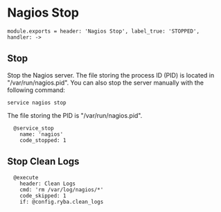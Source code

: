 
# Nagios Stop

    module.exports = header: 'Nagios Stop', label_true: 'STOPPED', handler: ->

## Stop

Stop the Nagios server. The file storing the process ID (PID) is located in
"/var/run/nagios.pid". You can also stop the server manually with the following
command:

```
service nagios stop
```

The file storing the PID is "/var/run/nagios.pid".

      @service_stop
        name: 'nagios'
        code_stopped: 1

## Stop Clean Logs

      @execute
        header: Clean Logs
        cmd: 'rm /var/log/nagios/*'
        code_skipped: 1
        if: @config.ryba.clean_logs
